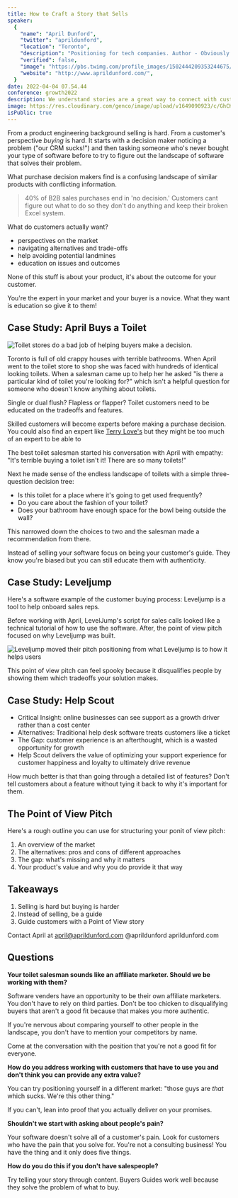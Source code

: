 ```yaml
---
title: How to Craft a Story that Sells
speaker:
  {
    "name": "April Dunford",
    "twitter": "aprildunford",
    "location": "Toronto",
    "description": "Positioning for tech companies. Author - Obviously Awesome https://t.co/B4SA6xid6Z",
    "verified": false,
    "image": "https://pbs.twimg.com/profile_images/1502444209353244675/BmJat1yq.jpg",
    "website": "http://www.aprildunford.com/",
  }
date: 2022-04-04 07.54.44
conference: growth2022
description: We understand stories are a great way to connect with customers but few startups really take advantage of a good narrative to help them sell. Do your sales meetings leave customers excited or confused? Is your marketing closer to a feature list or a set of compelling reasons to buy? Are you losing deals to competitors with clearly inferior products? In this talk, I am going to give you a framework you can use to build a story that focuses on WHY you built what you built in a way that is differentiating, compelling, and most importantly, gets you business.
image: https://res.cloudinary.com/genco/image/upload/v1649090923/c/GhCK.jpg
isPublic: true
---
```


From a product engineering background selling is hard. From a customer's perspective _buying_ is hard. It starts with a decision maker noticing a problem ("our CRM sucks!") and then tasking someone who's never bought your type of software before to try to figure out the landscape of software that solves their problem.

What purchase decision makers find is a confusing landscape of similar products with conflicting information.

> 40% of B2B sales purchases end in 'no decision.' Customers cant figure out what to do so they don't do anything and keep their broken Excel system.

What do customers actually want?

- perspectives on the market
- navigating alternatives and trade-offs
- help avoiding potential landmines
- education on issues and outcomes

None of this stuff is about your product, it's about the outcome for your customer.

You're the expert in your market and your buyer is a novice. What they want is education so give it to them!

## Case Study: April Buys a Toilet

![Toilet stores do a bad job of helping buyers make a decision.](https://res.cloudinary.com/genco/image/upload/v1649091095/c/khmL.jpg)

Toronto is full of old crappy houses with terrible bathrooms. When April went to the toilet store to shop she was faced with hundreds of identical looking toilets. When a salesman came up to help her he asked "is there a particular kind of toilet you're looking for?" which isn't a helpful question for someone who doesn't know anything about toilets.

Single or dual flush? Flapless or flapper? Toilet customers need to be educated on the tradeoffs and features.

Skilled customers will become experts before making a purchase decision. You could also find an expert like [Terry Love's](https://terrylove.com/crtoilet.htm) but they might be too much of an expert to be able to

The best toilet salesman started his conversation with April with empathy: "It's terrible buying a toilet isn't it! There are so many toilets!"

Next he made sense of the endless landscape of toilets with a simple three-question decision tree:

- Is this toilet for a place where it's going to get used frequently?
- Do you care about the fashion of your toilet?
- Does your bathroom have enough space for the bowl being outside the wall?

This narrowed down the choices to two and the salesman made a recommendation from there.

Instead of selling your software focus on being your customer's guide. They know you're biased but you can still educate them with authenticity.

## Case Study: Leveljump

Here's a software example of the customer buying process: Leveljump is a tool to help onboard sales reps.

Before working with April, LevelJump's script for sales calls looked like a technical tutorial of how to use the software. After, the point of view pitch focused on why Leveljump was built.

![Leveljump moved their pitch positioning from what Leveljump is to how it helps users](https://res.cloudinary.com/genco/image/upload/v1649091127/c/d25x.jpg)

This point of view pitch can feel spooky because it disqualifies people by showing them which tradeoffs your solution makes.

## Case Study: Help Scout

- Critical Insight: online businesses can see support as a growth driver rather than a cost center
- Alternatives: Traditional help desk software treats customers like a ticket
- The Gap: customer experience is an afterthought, which is a wasted opportunity for growth
- Help Scout delivers the value of optimizing your support experience for customer happiness and loyalty to ultimately drive revenue

How much better is that than going through a detailed list of features? Don't tell customers about a feature without tying it back to why it's important for them.

## The Point of View Pitch

Here's a rough outline you can use for structuring your ponit of view pitch:

1. An overview of the market
2. The alternatives: pros and cons of different approaches
3. The gap: what's missing and why it matters
4. Your product's value and why you do provide it that way

## Takeaways

1. Selling is hard but buying is harder
2. Instead of selling, be a guide
3. Guide customers with a Point of View story

Contact April at april@aprildunford.com @aprildunford aprildunford.com

## Questions

<!-- **Does your advice change for add-ons?** -->

**Your toilet salesman sounds like an affiliate marketer. Should we be working with them?**

Software venders have an opportunity to be their own affiliate marketers. You don't have to rely on third parties. Don't be too chicken to disqualifying buyers that aren't a good fit because that makes you more authentic.

If you're nervous about comparing yourself to other people in the landscape, you don't have to mention your competitors by name.

Come at the conversation with the position that you're not a good fit for everyone.

**How do you address working with customers that have to use you and don't think you can provide any extra value?**

You can try positioning yourself in a different market: "those guys are _that_ which sucks. We're this other thing."

If you can't, lean into proof that you actually deliver on your promises.

**Shouldn't we start with asking about people's pain?**

Your software doesn't solve all of a customer's pain. Look for customers who have the pain that you solve for. You're not a consulting business! You have the thing and it only does five things.

**How do you do this if you don't have salespeople?**

Try telling your story through content. Buyers Guides work well because they solve the problem of what to buy.
